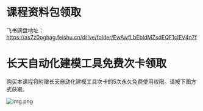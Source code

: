 # 课程资料包领取

飞书网盘地址：https://as7z0pghag.feishu.cn/drive/folder/EwAwfLbEbldMZsdEQF1clEV4n7f

# 长天自动化建模工具免费次卡领取

购买本课程将附赠长天自动化建模工具次卡的5次永久免费使用权限。请按下图方式获取。

![img.png](https://ysct-forum.readthedocs.io/zh-cn/latest/_images/%E6%AC%A1%E5%8D%A1%E9%A2%86%E5%8F%96.png)